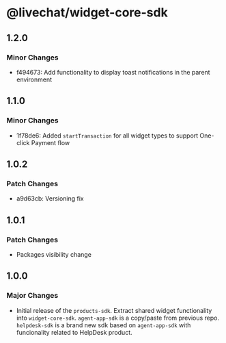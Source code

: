 # @livechat/widget-core-sdk

## 1.2.0

### Minor Changes

- f494673: Add functionality to display toast notifications in the parent environment

## 1.1.0

### Minor Changes

- 1f78de6: Added `startTransaction` for all widget types to support One-click Payment flow

## 1.0.2

### Patch Changes

- a9d63cb: Versioning fix

## 1.0.1

### Patch Changes

- Packages visibility change

## 1.0.0

### Major Changes

- Initial release of the `products-sdk`. Extract shared widget functionality into `widget-core-sdk`. `agent-app-sdk` is a copy/paste from previous repo. `helpdesk-sdk` is a brand new sdk based on `agent-app-sdk` with funcionality related to HelpDesk product.
